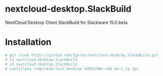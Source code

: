 # nextcloud-desktop.SlackBuild
NextCloud Desktop Client SlackBuild for Slackware 15.0 beta

# Installation
````bash
# git clone https://github.com/tgerov/nextcloud-desktop.SlackBuild.git
# cd nextcloud-desktop.SlackBuild
# sh nextcloud-desktop.SlackBuild
# installpkg /tmp/nextcloud-desktop-<VERSION>-x86_64-1_tg.tgz
````
